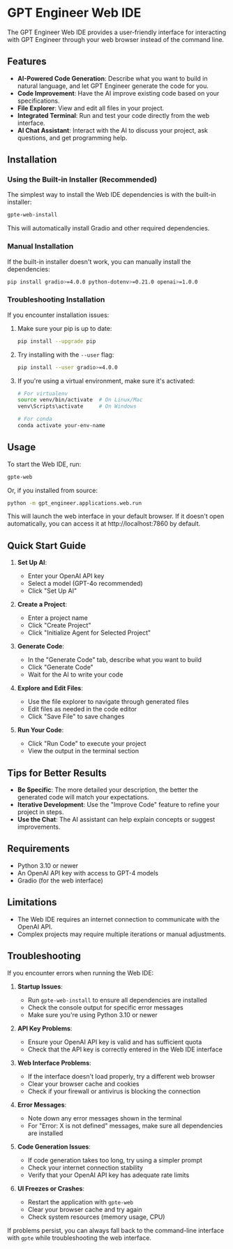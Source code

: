 # GPT Engineer Web IDE

The GPT Engineer Web IDE provides a user-friendly interface for interacting with GPT Engineer through your web browser instead of the command line.

## Features

- **AI-Powered Code Generation**: Describe what you want to build in natural language, and let GPT Engineer generate the code for you.
- **Code Improvement**: Have the AI improve existing code based on your specifications.
- **File Explorer**: View and edit all files in your project.
- **Integrated Terminal**: Run and test your code directly from the web interface.
- **AI Chat Assistant**: Interact with the AI to discuss your project, ask questions, and get programming help.

## Installation

### Using the Built-in Installer (Recommended)

The simplest way to install the Web IDE dependencies is with the built-in installer:

```bash
gpte-web-install
```

This will automatically install Gradio and other required dependencies.

### Manual Installation

If the built-in installer doesn't work, you can manually install the dependencies:

```bash
pip install gradio>=4.0.0 python-dotenv>=0.21.0 openai>=1.0.0
```

### Troubleshooting Installation

If you encounter installation issues:

1. Make sure your pip is up to date:

   ```bash
   pip install --upgrade pip
   ```

2. Try installing with the `--user` flag:

   ```bash
   pip install --user gradio>=4.0.0
   ```

3. If you're using a virtual environment, make sure it's activated:

   ```bash
   # For virtualenv
   source venv/bin/activate  # On Linux/Mac
   venv\Scripts\activate     # On Windows

   # For conda
   conda activate your-env-name
   ```

## Usage

To start the Web IDE, run:

```bash
gpte-web
```

Or, if you installed from source:

```bash
python -m gpt_engineer.applications.web.run
```

This will launch the web interface in your default browser. If it doesn't open automatically, you can access it at http://localhost:7860 by default.

## Quick Start Guide

1. **Set Up AI**:

   - Enter your OpenAI API key
   - Select a model (GPT-4o recommended)
   - Click "Set Up AI"

2. **Create a Project**:

   - Enter a project name
   - Click "Create Project"
   - Click "Initialize Agent for Selected Project"

3. **Generate Code**:

   - In the "Generate Code" tab, describe what you want to build
   - Click "Generate Code"
   - Wait for the AI to write your code

4. **Explore and Edit Files**:

   - Use the file explorer to navigate through generated files
   - Edit files as needed in the code editor
   - Click "Save File" to save changes

5. **Run Your Code**:
   - Click "Run Code" to execute your project
   - View the output in the terminal section

## Tips for Better Results

- **Be Specific**: The more detailed your description, the better the generated code will match your expectations.
- **Iterative Development**: Use the "Improve Code" feature to refine your project in steps.
- **Use the Chat**: The AI assistant can help explain concepts or suggest improvements.

## Requirements

- Python 3.10 or newer
- An OpenAI API key with access to GPT-4 models
- Gradio (for the web interface)

## Limitations

- The Web IDE requires an internet connection to communicate with the OpenAI API.
- Complex projects may require multiple iterations or manual adjustments.

## Troubleshooting

If you encounter errors when running the Web IDE:

1. **Startup Issues**:

   - Run `gpte-web-install` to ensure all dependencies are installed
   - Check the console output for specific error messages
   - Make sure you're using Python 3.10 or newer

2. **API Key Problems**:

   - Ensure your OpenAI API key is valid and has sufficient quota
   - Check that the API key is correctly entered in the Web IDE interface

3. **Web Interface Problems**:

   - If the interface doesn't load properly, try a different web browser
   - Clear your browser cache and cookies
   - Check if your firewall or antivirus is blocking the connection

4. **Error Messages**:

   - Note down any error messages shown in the terminal
   - For "Error: X is not defined" messages, make sure all dependencies are installed

5. **Code Generation Issues**:

   - If code generation takes too long, try using a simpler prompt
   - Check your internet connection stability
   - Verify that your OpenAI API key has adequate rate limits

6. **UI Freezes or Crashes**:
   - Restart the application with `gpte-web`
   - Clear your browser cache and try again
   - Check system resources (memory usage, CPU)

If problems persist, you can always fall back to the command-line interface with `gpte` while troubleshooting the web interface.
